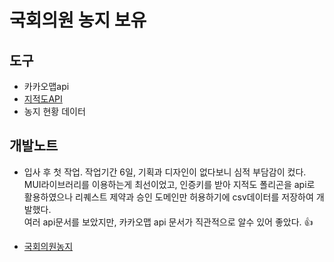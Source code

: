 # 국회의원 농지 보유

## 도구

- 카카오맵api
- [지적도API](https://www.vworld.kr/dev/v4dv_2ddataguide2_s002.do?svcIde=cadastral)
- 농지 현황 데이터

## 개발노트

- 입사 후 첫 작업. 작업기간 6일, 기획과 디자인이 없다보니 심적 부담감이 컸다. MUI라이브러리를 이용하는게 최선이었고, 인증키를 받아 지적도 폴리곤을 api로 활용하였으나 리퀘스트 제약과 승인 도메인만 허용하기에 csv데이터를 저장하여 개발했다.  
  여러 api문서를 보았지만, 카카오맵 api 문서가 직관적으로 알수 있어 좋았다. &#128077;

- [국회의원농지](http://nz.assembly-mbc.com/)
